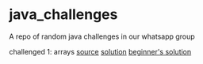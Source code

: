 # java_challenges
A repo of random java challenges in our whatsapp group

challenged 1: arrays  [source](https://www.hackerrank.com/challenges/arrays-ds)  [solution](https://github.com/qymspace/java_challenges/blob/master/challenge1_arrays.java) [beginner's solution](https://github.com/qymspace/java_challenges/blob/master/beginners/challenge1_arrays.java)
